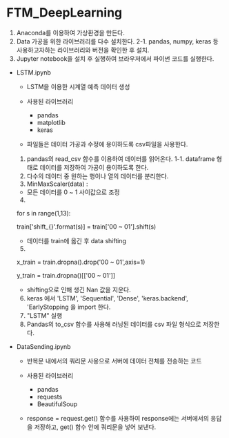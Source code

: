 # FTM_DeepLearning
1. Anaconda를 이용하여 가상환경을 만든다.
2. Data 가공을 위한 라이브러리를 다수 설치한다.
  2-1. pandas, numpy, keras 등 사용하고자하는 라이브러리와 버전을 확인한 후 설치.
3. Jupyter notebook을 설치 후 실행하여 브라우저에서 파이썬 코드를 실행한다.


  - LSTM.ipynb
    - LSTM을 이용한 시계열 예측 데이터 생성
    
    - 사용된 라이브러리
      - pandas
      - matplotlib
      - keras
    
    - 파일들은 데이터 가공과 수정에 용이하도록 csv파일을 사용한다.
    
    1. pandas의 read_csv 함수를 이용하여 데이터를 읽어온다.
      1-1. dataframe 형태로 데이터를 저장하여 가공이 용이하도록 한다.
    2. 다수의 데이터 중 원하는 행이나 열의 데이터를 분리한다.
    3. MinMaxScaler(data) :
      - 모든 데이터를 0 ~ 1 사이값으로 조정
    4.
    
    for s in range(1,13):
    
    train['shift_{}'.format(s)] = train['00 ~ 01'].shift(s)
    
      - 데이터를 train에 옮긴 후 data shifting
    
    5. 
    x_train = train.dropna().drop('00 ~ 01',axis=1)
    
    y_train = train.dropna()[['00 ~ 01']]
    
      - shifting으로 인해 생긴 Nan 값을 지운다.
      
    6. keras 에서 'LSTM', 'Sequential', 'Dense', 'keras.backend', 'EarlyStopping 을 import 한다.
    7. "LSTM" 실행
    8. Pandas의 to_csv 함수를 사용해 러닝된 데이터를 csv 파일 형식으로 저장한다.
    
    
  - DataSending.ipynb
    - 반복문 내에서의 쿼리문 사용으로 서버에 데이터 전체를 전송하는 코드
    
    - 사용된 라이브러리
      - pandas
      - requests
      - BeautifulSoup
      
    - response = request.get() 함수를 사용하여 response에는 서버에서의 응답을 저장하고, get() 함수 안에 쿼리문을 넣어 보낸다.
